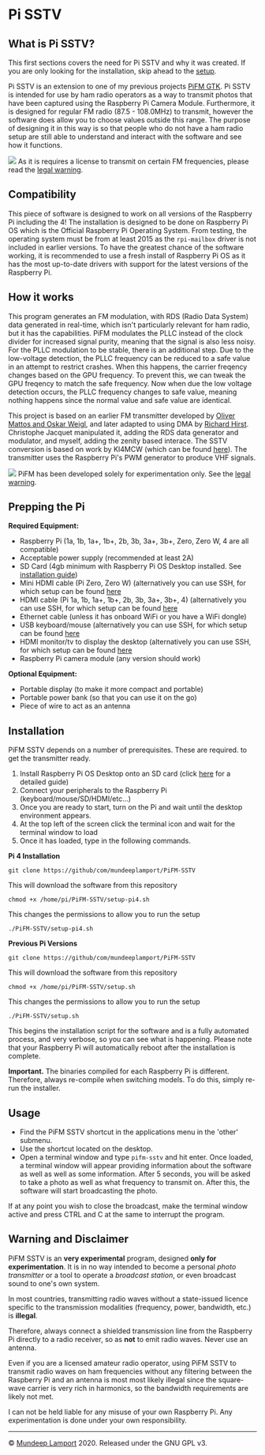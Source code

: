 
Pi SSTV
=========

## What is Pi SSTV?
This first sections covers the need for Pi SSTV and why it was created. If you are only looking for the installation, skip ahead to the [setup](#Prepping-the-Pi).

Pi SSTV is an extension to one of my previous projects [PiFM GTK](https://github.com/mundeeplamport/PiFM). Pi SSTV is intended for use by ham radio operators as a way to transmit photos that have been captured using the Raspberry Pi Camera Module. Furthermore, it is designed for regular FM radio (87.5 - 108.0MHz) to transmit, however the software does allow you to choose values outside this range. The purpose of designing it in this way is so that people who do not have a ham radio setup are still able to understand and interact with the software and see how it functions.

![](doc/SSTV.jpg)
As it is requires a license to transmit on certain FM frequencies, please read the [legal warning](#warning-and-disclaimer).

## Compatibility
This piece of software is designed to work on all versions of the Raspberry Pi including the 4! The installation is designed to be done on Raspberry Pi OS which is the Official Raspberry Pi Operating System. From testing, the operating system must be from at least 2015 as the `rpi-mailbox` driver is not included in earlier versions. To have the greatest chance of the software working, it is recommended to use a fresh install of Raspberry Pi OS as it has the most up-to-date drivers with support for the latest versions of the Raspberry Pi.

## How it works
This program generates an FM modulation, with RDS (Radio Data System) data generated in real-time, which isn't particularly relevant for ham radio, but it has the capabilities. PiFM modulates the PLLC instead of the clock divider for increased signal purity, meaning that the signal is also less noisy. For the PLLC modulation to be stable, there is an additional step. Due to the low-voltage detection, the PLLC frequency can be reduced to a safe value in an attempt to restrict crashes. When this happens, the carrier freqency changes based on the GPU frequency. To prevent this, we can tweak the GPU freqency to match the safe frequency. Now when due the low voltage detection occurs, the PLLC frequency changes to safe value, meaning nothing happens since the normal value and safe value are identical.

This project is based on an earlier FM transmitter developed by [Oliver Mattos and Oskar Weigl](http://www.icrobotics.co.uk/wiki/index.php/Turning_the_Raspberry_Pi_Into_an_FM_Transmitter), and later adapted to using DMA by [Richard Hirst](https://github.com/richardghirst). Christophe Jacquet manipulated it, adding the RDS data generator and modulator, and myself, adding the zenity based interace. The SSTV conversion is based on work by KI4MCW (which can be found [here](https://sites.google.com/site/ki4mcw/Home/sstv-via-uc)). The transmitter uses the Raspberry Pi's PWM generator to produce VHF signals.

![](doc/radio.jpg)
PiFM has been developed solely for experimentation only. See the [legal warning](#warning-and-disclaimer).

## Prepping the Pi
**Required Equipment:**
* Raspberry Pi (1a, 1b, 1a+, 1b+, 2b, 3b, 3a+, 3b+, Zero, Zero W, 4 are all compatible)
* Acceptable power supply (recommended at least 2A)
* SD Card (4gb minimum with Raspberry Pi OS Desktop installed. See [installation guide](https://projects.raspberrypi.org/en/projects/raspberry-pi-setting-up/2))
* Mini HDMI cable (Pi Zero, Zero W)  (alternatively you can use SSH, for which setup can be found [here](https://www.raspberrypi.org/documentation/remote-access/ssh/)
* HDMI cable (Pi 1a, 1b, 1a+, 1b+, 2b, 3b, 3a+, 3b+, 4) (alternatively you can use SSH, for which setup can be found [here](https://www.raspberrypi.org/documentation/remote-access/ssh/)
* Ethernet cable (unless it has onboard WiFi or you have a WiFi dongle)
* USB keyboard/mouse (alternatively you can use SSH, for which setup can be found [here](https://www.raspberrypi.org/documentation/remote-access/ssh/)
* HDMI monitor/tv to display the desktop (alternatively you can use SSH, for which setup can be found [here](https://www.raspberrypi.org/documentation/remote-access/ssh/)
* Raspberry Pi camera module (any version should work)

**Optional Equipment:**
* Portable display (to make it more compact and portable)
* Portable power bank (so that you can use it on the go)
* Piece of wire to act as an antenna

## Installation
PiFM SSTV depends on a number of prerequisites. These are required. to get the transmitter ready.
1. Install Raspberry Pi OS Desktop onto an SD card (click [here](https://projects.raspberrypi.org/en/projects/raspberry-pi-setting-up/2) for a detailed guide)
2. Connect your peripherals to the Raspberry Pi (keyboard/mouse/SD/HDMI/etc...)
3. Once you are ready to start, turn on the Pi and wait until the desktop environment appears.
4. At the top left of the screen click the terminal icon and wait for the terminal window to load
5. Once it has loaded, type in the following commands.

**Pi 4 Installation**
```
git clone https://github/com/mundeeplamport/PiFM-SSTV
```
This will download the software from this repository
```
chmod +x /home/pi/PiFM-SSTV/setup-pi4.sh
```
This changes the permissions to allow you to run the setup
```
./PiFM-SSTV/setup-pi4.sh
```
**Previous Pi Versions**
```
git clone https://github/com/mundeeplamport/PiFM-SSTV
```
This will download the software from this repository
```
chmod +x /home/pi/PiFM-SSTV/setup.sh
```
This changes the permissions to allow you to run the setup
```
./PiFM-SSTV/setup.sh
```
This begins the installation script for the software and is a fully automated process, and very verbose, so you can see what is happening. Please note that your Raspberry Pi will automatically reboot after the installation is complete.

**Important.** The binaries compiled for each Raspberry Pi is different. Therefore, always re-compile when switching models. To do this, simply re-run the installer.

## Usage
* Find the PiFM SSTV shortcut in the applications menu in the 'other' submenu.
* Use the shortcut located on the desktop.
* Open a terminal window and type `pifm-sstv` and hit enter.
Once loaded, a terminal window will appear providing information about the software as well as well as some information. After 5 seconds, you will be asked to take a photo as well as what frequency to transmit on. After this, the software will start broadcasting the photo.

If at any point you wish to close the broadcast, make the terminal window active and press CTRL and C at the same to interrupt the program.

## Warning and Disclaimer
PiFM SSTV is an **very experimental** program, designed **only for experimentation**. It is in no way intended to become a personal *photo transmitter* or a tool to operate a *broadcast station*, or even broadcast sound to one's own system.

In most countries, transmitting radio waves without a state-issued licence specific to the transmission modalities (frequency, power, bandwidth, etc.) is **illegal**.

Therefore, always connect a shielded transmission line from the Raspberry Pi directly
to a radio receiver, so as **not** to emit radio waves. Never use an antenna.

Even if you are a licensed amateur radio operator, using PiFM SSTV to transmit radio waves on ham frequencies without any filtering between the Raspberry Pi and an antenna is most most likely illegal since the square-wave carrier is very rich in harmonics, so the bandwidth requirements are likely not met.

I can not be held liable for any misuse of your own Raspberry Pi. Any experimentation is done under your own responsibility.

--------
© [Mundeep Lamport](https://instagram.com/mundeep.l) 2020. Released under the GNU GPL v3.
